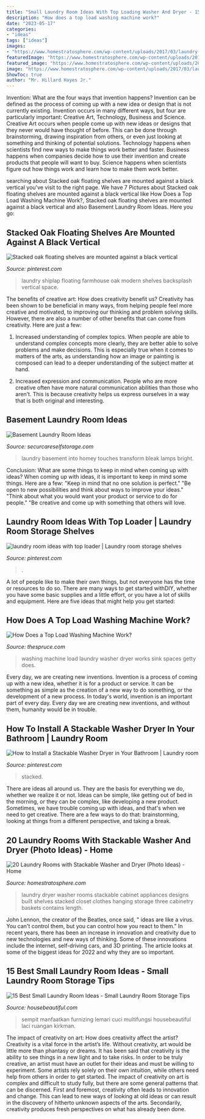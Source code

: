 ```yaml
---
title: "Small Laundry Room Ideas With Top Loading Washer And Dryer - 15 Best Small Laundry Room Ideas"
description: "How does a top load washing machine work?"
date: "2023-05-17"
categories:
- "ideas"
tags: ["ideas"]
images:
- "https://www.homestratosphere.com/wp-content/uploads/2017/03/laundry-mar7-17-20.jpg"
featuredImage: "https://www.homestratosphere.com/wp-content/uploads/2017/03/laundry-mar7-17-20.jpg"
featured_image: "https://www.homestratosphere.com/wp-content/uploads/2017/03/laundry-mar7-17-20.jpg"
image: "https://www.homestratosphere.com/wp-content/uploads/2017/03/laundry-mar7-17-20.jpg"
ShowToc: true
author: "Mr. Hillard Hayes Jr."
---
```



Invention: What are the four ways that invention happens?
Invention can be defined as the process of coming up with a new idea or design that is not currently existing. Invention occurs in many different ways, but four are particularly important: Creative Art, Technology, Business and Science. 
Creative Art occurs when people come up with new ideas or designs that they never would have thought of before. This can be done through brainstorming, drawing inspiration from others, or even just looking at something and thinking of potential solutions. Technology happens when scientists find new ways to make things work better and faster. Business happens when companies decide how to use their invention and create products that people will want to buy. Science happens when scientists figure out how things work and learn how to make them work better.

	

		
searching about Stacked oak floating shelves are mounted against a black vertical you've visit to the right page. We have 7 Pictures about Stacked oak floating shelves are mounted against a black vertical like How Does a Top Load Washing Machine Work?, Stacked oak floating shelves are mounted against a black vertical and also Basement Laundry Room Ideas. Here you go:
		
    
## Stacked Oak Floating Shelves Are Mounted Against A Black Vertical

<img loading=lazy src="https://i.pinimg.com/originals/60/fc/d1/60fcd14a25f7d993690236b382ff61d1.jpg" onerror="this.onerror=null;this.src='https://tse2.mm.bing.net/th?id=OIP.BuliaE0sR6iIlDx8DKe3pAHaLH&amp;pid=15.1';" alt="Stacked oak floating shelves are mounted against a black vertical">

_Source: pinterest.com_

>laundry shiplap floating farmhouse oak modern shelves backsplash vertical space. 

	

The benefits of creative art: How does creativity benefit us?
Creativity has been shown to be beneficial in many ways, from helping people feel more creative and motivated, to improving our thinking and problem solving skills. However, there are also a number of other benefits that can come from creativity. Here are just a few: 
1. Increased understanding of complex topics. When people are able to understand complex concepts more clearly, they are better able to solve problems and make decisions. This is especially true when it comes to matters of the arts, as understanding how an image or painting is composed can lead to a deeper understanding of the subject matter at hand. 

2. Increased expression and communication. People who are more creative often have more natural communication abilities than those who aren’t. This is because creativity helps us express ourselves in a way that is both original and interesting.

    
## Basement Laundry Room Ideas

<img loading=lazy src="https://cdn.morningchores.com/wp-content/uploads/2017/05/LR16.jpg" onerror="this.onerror=null;this.src='https://tse3.mm.bing.net/th?id=OIP.DWxpH6_e8P832h57qMAz3AHaLH&amp;pid=15.1';" alt="Basement Laundry Room Ideas">

_Source: securcareselfstorage.com_

>laundry basement into homey touches transform bleak lamps bright. 

	

Conclusion: What are some things to keep in mind when coming up with ideas?
When coming up with ideas, it is important to keep in mind some things. Here are a few:
"Keep in mind that no one solution is perfect."
"Be open to new possibilities and think about ways to improve your ideas."
"Think about what you would want your product or service to do for people."
"Be creative and come up with something that others will love.

    
## Laundry Room Ideas With Top Loader | Laundry Room Storage Shelves

<img loading=lazy src="https://i.pinimg.com/736x/52/ba/cc/52bacc1412f8e321619189649eb44e7b.jpg" onerror="this.onerror=null;this.src='https://tse2.mm.bing.net/th?id=OIP.rul59AfmWP54an0-sdwPfgHaLH&amp;pid=15.1';" alt="laundry room ideas with top loader | Laundry room storage shelves">

_Source: pinterest.com_

>. 

	

A lot of people like to make their own things, but not everyone has the time or resources to do so. There are many ways to get started withDIY, whether you have some basic supplies and a little effort, or you have a lot of skills and equipment. Here are five ideas that might help you get started: 

    
## How Does A Top Load Washing Machine Work?

<img loading=lazy src="https://fthmb.tqn.com/1HhVEz-efWBPsIMuUwpsmZb0WsY=/5198x3466/filters:fill(auto,1)/washing-machine--dryer-and-sink-in-laundry-room-519518119-5aa1f9e5119fa80037d73fe2.jpg" onerror="this.onerror=null;this.src='https://tse2.mm.bing.net/th?id=OIP.usdcSChq7amxhZejblFWUQHaE8&amp;pid=15.1';" alt="How Does a Top Load Washing Machine Work?">

_Source: thespruce.com_

>washing machine load laundry washer dryer works sink spaces getty does. 

	

Every day, we are creating new inventions.
Invention is a process of coming up with a new idea, whether it is for a product or service. It can be something as simple as the creation of a new way to do something, or the development of a new process. In today's world, invention is an important part of every day. Every day we are creating new inventions, and without them, humanity would be in trouble.

    
## How To Install A Stackable Washer Dryer In Your Bathroom | Laundry Room

<img loading=lazy src="https://i.pinimg.com/originals/2f/be/6c/2fbe6cc90b3cfccb0ca2be40c75b76f5.jpg" onerror="this.onerror=null;this.src='https://tse1.mm.bing.net/th?id=OIP.ZDHCthrdJrOTQMJRjLgM3wHaLA&amp;pid=15.1';" alt="How to Install a Stackable Washer Dryer in Your Bathroom | Laundry room">

_Source: pinterest.com_

>stacked. 

	

There are ideas all around us. They are the basis for everything we do, whether we realize it or not. Ideas can be simple, like getting out of bed in the morning, or they can be complex, like developing a new product. Sometimes, we have trouble coming up with ideas, and that's when we need to get creative. There are a few ways to do that: brainstorming, looking at things from a different perspective, and taking a break.

    
## 20 Laundry Rooms With Stackable Washer And Dryer (Photo Ideas) - Home

<img loading=lazy src="https://www.homestratosphere.com/wp-content/uploads/2017/03/laundry-mar7-17-20.jpg" onerror="this.onerror=null;this.src='https://tse3.mm.bing.net/th?id=OIP.24dyZCLV2bhgBkYGIErFuQHaLH&amp;pid=15.1';" alt="20 Laundry Rooms with Stackable Washer and Dryer (Photo Ideas) - Home">

_Source: homestratosphere.com_

>laundry dryer washer rooms stackable cabinet appliances designs built shelves stacked closet clothes hanging storage three cabinetry baskets contains length. 

	

John Lennon, the creator of the Beatles, once said, " ideas are like a virus. You can't control them, but you can control how you react to them." In recent years, there has been an increase in innovation and creativity due to new technologies and new ways of thinking. Some of these innovations include the internet, self-driving cars, and 3D printing. The article looks at some of the biggest ideas for 2022 and why they are so important.

    
## 15 Best Small Laundry Room Ideas - Small Laundry Room Storage Tips

<img loading=lazy src="https://hips.hearstapps.com/hmg-prod.s3.amazonaws.com/images/laundry-room-oasis-1518201642.jpg?crop=0.936xw:1.00xh;0.0639xw,0&amp;resize=768:*" onerror="this.onerror=null;this.src='https://tse4.mm.bing.net/th?id=OIP.b_oX-t1rJ30_9UqdYH4DVAHaLG&amp;pid=15.1';" alt="15 Best Small Laundry Room Ideas - Small Laundry Room Storage Tips">

_Source: housebeautiful.com_

>sempit manfaatkan furnizing lemari cuci multifungsi housebeautiful laci ruangan kirkman. 

	

The impact of creativity on art: How does creativity affect the artist?
Creativity is a vital force in the artist’s life. Without creativity, art would be little more than phantasy or dreams. It has been said that creativity is the ability to see things in a new light and to take risks. In order to be truly creative, an artist must have an outlet for their ideas and must be willing to experiment. Some artists rely solely on their own intuition, while others need help from others in order to get started. The impact of creativity on art is complex and difficult to study fully, but there are some general patterns that can be discerned. First and foremost, creativity often leads to innovation and change. This can lead to new ways of looking at old ideas or can result in the discovery of hitherto unknown aspects of the arts. Secondarily, creativity produces fresh perspectives on what has already been done.

